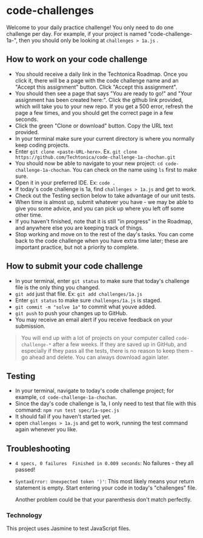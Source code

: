 # code-challenges

Welcome to your daily practice challenge! You only need to do one challenge per day.  For example, if your project is named "code-challenge-1a-<your-name-here>", then you should only be looking at `challenges > 1a.js` .

## How to work on your code challenge

  - You should receive a daily link in the Techtonica Roadmap. Once you click it, there will be a page with the code challenge name and an "Accept this assignment" button.  Click "Accept this assignment".
  - You should then see a page that says "You are ready to go!" and "Your assignment has been created here:".  Click the github link provided, which will take you to your new repo.  If you get a 500 error, refresh the page a few times, and you should get the correct page in a few seconds.
  - Click the green "Clone or download" button. Copy the URL text provided.
  - In your terminal make sure your current directory is where you normally keep coding projects.  
  - Enter `git clone <paste-URL-here>`.  Ex. `git clone https://github.com/Techtonica/code-challenge-1a-chochan.git`
  - You should now be able to navigate to your new project: `cd code-challenge-1a-chochan`.  You can check on the name using `ls` first to make sure.
  - Open it in your preferred IDE.  Ex: `code .`
  - If today's code challenge is 1a, find `challenges > 1a.js` and get to work.
  - Check out the Testing section below to take advantage of our unit tests.
  - When time is almost up, submit whatever you have - we may be able to give you some advice, and you can pick up where you left off some other time.
  - If you haven't finished, note that it is still "in progress" in the Roadmap, and anywhere else you are keeping track of things.
  - Stop working and move on to the rest of the day's tasks.  You can come back to the code challenge when you have extra time later; these are important practice, but not a priority to complete.

## How to submit your code challenge
  - In your terminal, enter `git status` to make sure that today's challenge file is the only thing you changed.
  - `git add` just that file.  Ex: `git add challenges/1a.js`
  - Enter `git status` to make sure `challenges/1a.js` is staged.  
  - `git commit -m "solve 1a"` to commit what youve added.
  - `git push` to push your changes up to GitHub.
  - You may receive an email alert if you receive feedback on your submission.

> You will end up with a lot of projects on your computer called `code-challenge-*` after a few weeks.  If they are saved up in GitHub, and especially if they pass all the tests, there is no reason to keep them - go ahead and delete.  You can always download again later.

## Testing

  - In your terminal, navigate to today's code challenge project; for example, `cd code-challenge-1a-chochan`.
  - Since the day's code challenge is 1a, I only need to test that file with this command: `npm run test spec/1a-spec.js`
  - It should fail if you haven't started yet.
  - open `challenges > 1a.js` and get to work, running the test command again whenever you like.

## Troubleshooting

- `4 specs, 0 failures  Finished in 0.009 seconds`:
  No failures - they all passed!

- `SyntaxError: Unexpected token ')'`:
  This most likely means your return statement is empty.  Start entering your code in today's "challenges" file.

  Another problem could be that your parenthesis don't match perfectly.

### Technology

  This project uses Jasmine to test JavaScript files.
